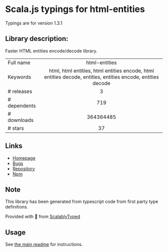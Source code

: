
# Scala.js typings for html-entities

Typings are for version 1.3.1

## Library description:
Faster HTML entities encode/decode library.

|                    |                 |
| ------------------ | :-------------: |
| Full name          | html-entities |
| Keywords           | html, html entities, html entities encode, html entities decode, entities, entities encode, entities decode |
| # releases         | 3 |
| # dependents       | 719 |
| # downloads        | 364364485 |
| # stars            | 37 |

## Links
- [Homepage](https://github.com/mdevils/node-html-entities#readme)
- [Bugs](https://github.com/mdevils/node-html-entities/issues)
- [Repository](https://github.com/mdevils/node-html-entities)
- [Npm](https://www.npmjs.com/package/html-entities)
    


## Note
This library has been generated from typescript code from first party type definitions.

Provided with :purple_heart: from [ScalablyTyped](https://github.com/oyvindberg/ScalablyTyped)

## Usage
See [the main readme](../../readme.md) for instructions.


